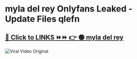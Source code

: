 
 # myla del rey Onlyfans Leaked - Update Files qlefn

## <h2><a href="https://clipsfans.com/myla_del_rey&ref=git">🔗 Click to LINKS ⏩⏩ 👉 🟢 myla del rey </a></h2>

<a href="https://clipsfans.com/myla_del_rey&ref=git" rel="nofollow" data-target="animated-image.originalLink"><img src="https://i.ibb.co.com/xMMVF88/686577567.gif" alt="Viral Video Original" style="max-width: 100%; display: inline-block;" data-target="animated-image.originalImage"></a>


